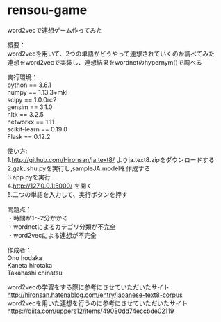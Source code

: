 # rensou-game
word2vecで連想ゲーム作ってみた  


概要：  
word2vecを用いて、2つの単語がどうやって連想されていくのか調べてみた  
連想をword2vecで実装し、連想結果をwordnetのhypernym()で調べる  

実行環境：  
python == 3.6.1  
numpy == 1.13.3+mkl  
scipy == 1.0.0rc2  
gensim == 3.1.0  
nltk == 3.2.5  
networkx == 1.11  
scikit-learn == 0.19.0  
Flask == 0.12.2  

使い方:  
1.http://github.com/Hironsan/ja.text8/ よりja.text8.zipをダウンロードする  
2.gakushu.pyを実行し,sampleJA.modelを作成する  
3.app.pyを実行  
4.http://127.0.0.1:5000/ を開く  
5.二つの単語を入力して、実行ボタンを押す  

問題点：  
・時間が1～2分かかる  
・wordnetによるカテゴリ分類が不完全  
・word2vecによる連想が不完全  

作成者：  
Ono hodaka  
Kaneta hirotaka  
Takahashi chinatsu  

word2vecの学習をする際に参考にさせていただいたサイト  
http://hironsan.hatenablog.com/entry/japanese-text8-corpus  
word2vecを用いた連想を行うのに参考にさせていただいたサイト  
https://qiita.com/uppers12/items/49080dd74eccbde02119  
